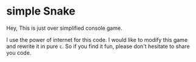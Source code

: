 # simple Snake
Hey, This is just over simplified console game.

I use the power of internet for this code. I would like to modify this game and rewrite it in pure `c`. So if you find it fun, please don't hesitate to share you code.

